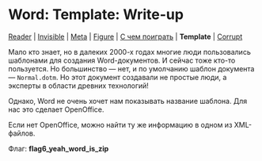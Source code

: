 # Word: Template: Write-up

[Reader](../word1/) | [Invisible](../word2/) | [Meta](../word3/) | [Figure](../word4/) | [С чем поиграть](../word5/) | **Template** | [Corrupt](../word7/)

Мало кто знает, но в далеких 2000-х годах многие люди пользовались шаблонами для создания Word-документов.
И сейчас тоже кто-то пользуется. Но большинство — нет, и по умолчанию шаблон документа — `Normal.dotm`.
Но этот документ создавали не простые люди, а эксперты в области древних технологий!

Однако, Word не очень хочет нам показывать название шаблона. Для нас это сделает OpenOffice.

Если нет OpenOffice, можно найти ту же информацию в одном из XML-файлов.

Флаг: **flag6_yeah_word_is_zip**
